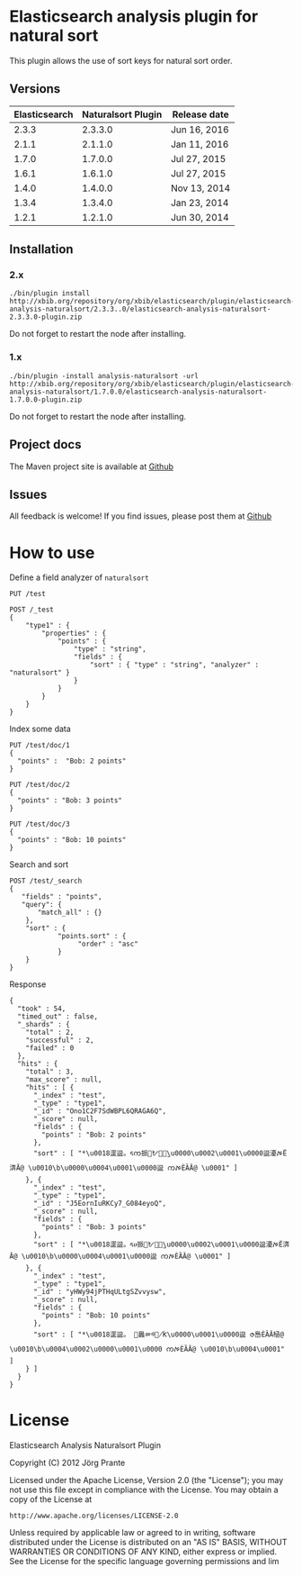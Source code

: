 
# Elasticsearch analysis plugin for natural sort

This plugin allows the use of sort keys for natural sort order.

## Versions

| Elasticsearch    | Naturalsort Plugin | Release date |
| ---------------- | ------------------ | -------------|
| 2.3.3            | 2.3.3.0            | Jun 16, 2016 |
| 2.1.1            | 2.1.1.0            | Jan 11, 2016 |
| 1.7.0            | 1.7.0.0            | Jul 27, 2015 |
| 1.6.1            | 1.6.1.0            | Jul 27, 2015 |
| 1.4.0            | 1.4.0.0            | Nov 13, 2014 |
| 1.3.4            | 1.3.4.0            | Jan 23, 2014 |
| 1.2.1            | 1.2.1.0            | Jun 30, 2014 |

## Installation

### 2.x

    ./bin/plugin install http://xbib.org/repository/org/xbib/elasticsearch/plugin/elasticsearch-analysis-naturalsort/2.3.3..0/elasticsearch-analysis-naturalsort-2.3.3.0-plugin.zip

Do not forget to restart the node after installing.

### 1.x

    ./bin/plugin -install analysis-naturalsort -url http://xbib.org/repository/org/xbib/elasticsearch/plugin/elasticsearch-analysis-naturalsort/1.7.0.0/elasticsearch-analysis-naturalsort-1.7.0.0-plugin.zip

Do not forget to restart the node after installing.

## Project docs

The Maven project site is available at [Github](http://jprante.github.io/elasticsearch-analysis-naturalsort)

## Issues

All feedback is welcome! If you find issues, please post them at [Github](https://github.com/jprante/elasticsearch-analysis-naturalsort/issues)

# How to use

Define a field analyzer of `naturalsort`

    PUT /test

    POST /_test
    { 
        "type1" : { 
            "properties" : { 
                "points" : { 
                    "type" : "string", 
                    "fields" : { 
                        "sort" : { "type" : "string", "analyzer" : "naturalsort" } 
                    } 
                } 
            } 
        } 
    }

Index some data

    PUT /test/doc/1
    {
      "points" :  "Bob: 2 points"
    }

    PUT /test/doc/2
    {
      "points" : "Bob: 3 points"
    }

    PUT /test/doc/3
    {
      "points" : "Bob: 10 points"
    }

Search and sort

    POST /test/_search
    {
       "fields" : "points",
       "query": {
           "match_all" : {}
        },
        "sort" : { 
                "points.sort" : {
                     "order" : "asc"
                }
        }       
    }

Response

    {
      "took" : 54,
      "timed_out" : false,
      "_shards" : {
        "total" : 2,
        "successful" : 2,
        "failed" : 0
      },
      "hits" : {
        "total" : 3,
        "max_score" : null,
        "hits" : [ {
          "_index" : "test",
          "_type" : "type1",
          "_id" : "Ono1C2F7SdWBPL6QRAGA6Q",
          "_score" : null,
          "fields" : {
            "points" : "Bob: 2 points"
          },
          "sort" : [ "*\u0018䀊䀀。ᰁက挀㄀ᜀఠٰ̰\u0000\u0002\u0001\u0000䀀‎瀀ࠀЁ渀Ā@ \u0010\b\u0000\u0004\u0001\u0000䀀 ကࠀЀȀĀ@ \u0001" ]
        }, {
          "_index" : "test",
          "_type" : "type1",
          "_id" : "J5EornIuRKCy7_G084eyoQ",
          "_score" : null,
          "fields" : {
            "points" : "Bob: 3 points"
          },
          "sort" : [ "*\u0018䀊䀀。ᰁሀ挀㄀ᜀఠٰ̰\u0000\u0002\u0001\u0000䀀‎瀀ࠀЁ渀Ā@ \u0010\b\u0000\u0004\u0001\u0000䀀 ကࠀЀȀĀ@ \u0001" ]
        }, {
          "_index" : "test",
          "_type" : "type1",
          "_id" : "yHWy94jPTHqULtgSZvvysw",
          "_score" : null,
          "fields" : {
            "points" : "Bob: 10 points"
          },
          "sort" : [ "*\u0018䀊䀀。 ฀䘀ㆀᢀ஀̸ؐƘ\u0000\u0001\u0000䀀 ဇ㠀ЀȀĀ㮀@ \u0010\b\u0004\u0002\u0000\u0001\u0000 ကࠀЀȀĀ@ \u0010\b\u0004\u0001" ]
        } ]
      }
    }

# License

Elasticsearch Analysis Naturalsort Plugin

Copyright (C) 2012 Jörg Prante

Licensed under the Apache License, Version 2.0 (the "License");
you may not use this file except in compliance with the License.
You may obtain a copy of the License at

    http://www.apache.org/licenses/LICENSE-2.0

Unless required by applicable law or agreed to in writing, software
distributed under the License is distributed on an "AS IS" BASIS,
WITHOUT WARRANTIES OR CONDITIONS OF ANY KIND, either express or implied.
See the License for the specific language governing permissions and
lim